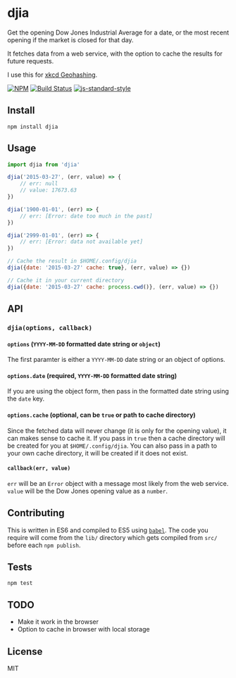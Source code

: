 djia
===================

Get the opening Dow Jones Industrial Average for a date, or the most recent opening if the market is closed for that day.

It fetches data from a web service, with the option to cache the results for future requests.

I use this for [xkcd Geohashing](https://xkcd.com/426/).

[![NPM](https://nodei.co/npm/djia.png)](https://nodei.co/npm/djia/)
[![Build Status](https://travis-ci.org/lukekarrys/djia.png?branch=master)](https://travis-ci.org/lukekarrys/djia)
[![js-standard-style](https://img.shields.io/badge/code%20style-standard-brightgreen.svg?style=flat)](https://github.com/feross/standard)


## Install

`npm install djia`


## Usage

```js
import djia from 'djia'

djia('2015-03-27', (err, value) => {
    // err: null
    // value: 17673.63
})

djia('1900-01-01', (err) => {
    // err: [Error: date too much in the past]
})

djia('2999-01-01', (err) => {
    // err: [Error: data not available yet]
})

// Cache the result in $HOME/.config/djia
djia({date: '2015-03-27' cache: true}, (err, value) => {})

// Cache it in your current directory
djia({date: '2015-03-27' cache: process.cwd()}, (err, value) => {})
```


## API

### `djia(options, callback)`

#### `options` (`YYYY-MM-DD` formatted date string or `object`)

The first paramter is either a `YYYY-MM-DD` date string or an object of options.

#### `options.date` (required, `YYYY-MM-DD` formatted date string)

If you are using the object form, then pass in the formatted date string using the `date` key.

#### `options.cache` (optional, can be `true` or path to cache directory)

Since the fetched data will never change (it is only for the opening value), it can makes sense to cache it. If you pass in `true` then a cache directory will be created for you at `$HOME/.config/djia`. You can also pass in a path to your own cache directory, it will be created if it does not exist.

#### `callback(err, value)`

`err` will be an `Error` object with a message most likely from the web service.
`value` will be the Dow Jones opening value as a `number`.


## Contributing

This is written in ES6 and compiled to ES5 using [`babel`](https://babeljs.io/). The code you require will come from the `lib/` directory which gets compiled from `src/` before each `npm publish`.


## Tests

`npm test`


## TODO

- Make it work in the browser
- Option to cache in browser with local storage


## License

MIT